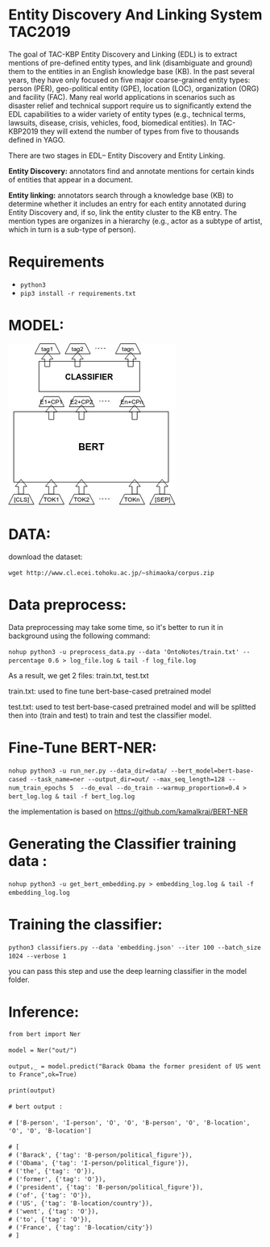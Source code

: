 # Entity Discovery And Linking System TAC2019
The goal of TAC-KBP Entity Discovery and Linking (EDL) is to extract mentions of pre-defined entity types, and link (disambiguate and ground) them to the entities in an English knowledge base (KB). In the past several years, they have only focused on five major coarse-grained entity types: person (PER), geo-political entity (GPE), location (LOC), organization (ORG) and facility (FAC). Many real world applications in scenarios such as disaster relief and technical support require us to significantly extend the EDL capabilities to a wider variety of entity types (e.g., technical terms, lawsuits, disease, crisis, vehicles, food, biomedical entities). In TAC-KBP2019 they will extend the number of types from five to thousands defined in YAGO. 

There are two stages in EDL– Entity Discovery and Entity Linking.

**Entity Discovery:** annotators find and annotate mentions for certain kinds of entities that appear in a document.

**Entity linking:** annotators search through a knowledge base (KB) to determine whether it includes an entry for each entity annotated during Entity Discovery and, if so, link the entity cluster to the KB entry.
The mention types are organizes in a hierarchy (e.g., actor as a subtype of artist, which in turn is a sub-type of person). 


# Requirements

-  `python3`
- `pip3 install -r requirements.txt`

# MODEL:

![model diagram image](/img/model_diagram.jpg)

# DATA:

download the dataset:

`wget http://www.cl.ecei.tohoku.ac.jp/~shimaoka/corpus.zip`

# Data preprocess:

 Data preprocessing may take some time, so it's better to run it in background using the following command:
 
 `nohup python3 -u preprocess_data.py --data 'OntoNotes/train.txt' --percentage 0.6 > log_file.log & tail -f log_file.log`
 
 As a result, we get 2 files: train.txt, test.txt
 
 train.txt: used to fine tune bert-base-cased pretrained model
 
 test.txt: used to test bert-base-cased pretrained model and will be splitted then into (train and test) to train and test the classifier model.
 
# Fine-Tune BERT-NER:
 
`nohup python3 -u run_ner.py --data_dir=data/ --bert_model=bert-base-cased --task_name=ner --output_dir=out/ --max_seq_length=128 --num_train_epochs 5  --do_eval --do_train --warmup_proportion=0.4 > bert_log.log & tail -f bert_log.log`

the implementation is based on https://github.com/kamalkraj/BERT-NER

# Generating the Classifier training data :

`nohup python3 -u get_bert_embedding.py > embedding_log.log & tail -f embedding_log.log`

# Training the classifier:


`python3 classifiers.py --data 'embedding.json' --iter 100 --batch_size 1024 --verbose 1`

you can pass this step and use the deep learning classifier in the model folder. 

# Inference:


```
from bert import Ner

model = Ner("out/")

output,_ = model.predict("Barack Obama the former president of US went to France",ok=True)

print(output)

# bert output :

# ['B-person', 'I-person', 'O', 'O', 'B-person', 'O', 'B-location', 'O', 'O', 'B-location']

# [
# ('Barack', {'tag': 'B-person/political_figure'}), 
# ('Obama', {'tag': 'I-person/political_figure'}), 
# ('the', {'tag': 'O'}), 
# ('former', {'tag': 'O'}), 
# ('president', {'tag': 'B-person/political_figure'}), 
# ('of', {'tag': 'O'}), 
# ('US', {'tag': 'B-location/country'}), 
# ('went', {'tag': 'O'}), 
# ('to', {'tag': 'O'}), 
# ('France', {'tag': 'B-location/city'})
# ]



```





